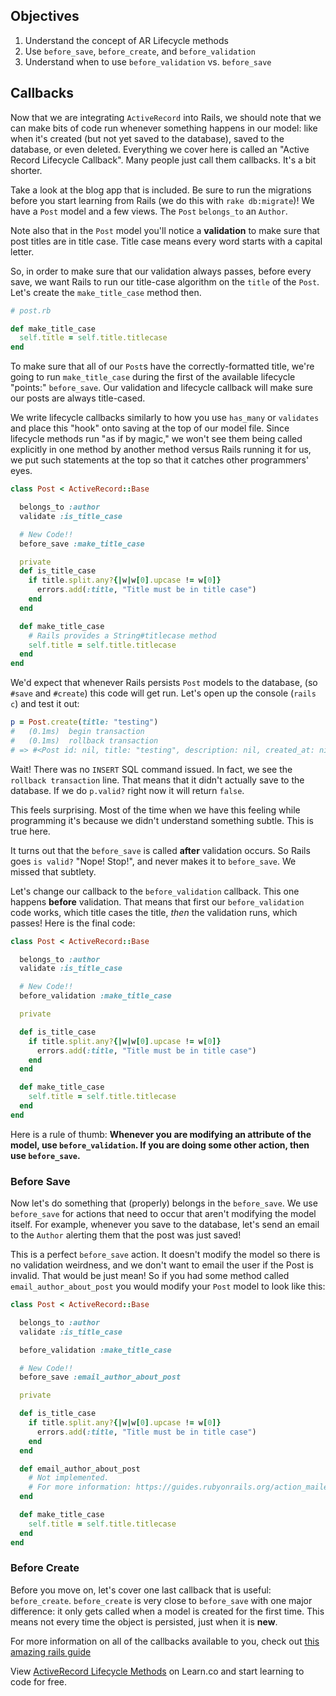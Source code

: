 ## Objectives

1. Understand the concept of AR Lifecycle methods
2. Use `before_save`, `before_create`, and `before_validation`
3. Understand when to use `before_validation` vs. `before_save`

## Callbacks

Now that we are integrating `ActiveRecord` into Rails, we should note that
we can make bits of code run whenever something happens in our model: like when
it's created (but not yet saved to the database), saved to the database, or
even deleted.  Everything we cover here is called an "Active Record Lifecycle
Callback". Many people just call them callbacks. It's a bit shorter.

Take a look at the blog app that is included. Be sure to run the migrations
before you start learning from Rails (we do this with `rake db:migrate`)! We
have a `Post` model and a few views.  The `Post` `belongs_to` an `Author`.

Note also that in the `Post` model you'll notice a **validation** to make sure
that post titles are in title case. Title case means every word starts with a
capital letter.

So, in order to make sure that our validation always passes, before every save,
we want Rails to run our title-case algorithm on the `title` of the `Post`.
Let's create the `make_title_case` method then.

```ruby
# post.rb

def make_title_case
  self.title = self.title.titlecase
end
```

To make sure that all of our `Post`s have the correctly-formatted title, we're
going to run `make_title_case` during the first of the available lifecycle
"points:" `before_save`.  Our validation and lifecycle callback will make sure
our posts are always title-cased.

We write lifecycle callbacks similarly to how you use `has_many` or `validates`
and place this "hook" onto saving at the top of our model file. Since lifecycle
methods run "as if by magic," we won't see them being called explicitly in one
method by another method versus Rails running it for us, we put such statements
at the top so that it catches other programmers' eyes.

```ruby
class Post < ActiveRecord::Base

  belongs_to :author
  validate :is_title_case

  # New Code!!
  before_save :make_title_case

  private
  def is_title_case
    if title.split.any?{|w|w[0].upcase != w[0]}
      errors.add(:title, "Title must be in title case")
    end
  end

  def make_title_case
    # Rails provides a String#titlecase method
    self.title = self.title.titlecase
  end
end
```

We'd expect that whenever Rails persists `Post` models to the database, (so
`#save` and `#create`) this code will get run. Let's open up the console
(`rails c`) and test it out:

```ruby
p = Post.create(title: "testing")
#   (0.1ms)  begin transaction
#   (0.1ms)  rollback transaction
# => #<Post id: nil, title: "testing", description: nil, created_at: nil, updated_at: nil, post_status: nil, author_id: nil>
```

Wait! There was no `INSERT` SQL command issued. In fact, we see the `rollback
transaction` line. That means that it didn't actually save to the database. If
we do `p.valid?` right now it will return `false`.

This feels surprising. Most of the time when we have this feeling while
programming it's because we didn't understand something subtle. This is true
here.

It turns out that the `before_save` is called **after** validation occurs. So
Rails goes `is valid?` "Nope! Stop!", and never makes it to `before_save`. We
missed that subtlety.

Let's change our callback to the `before_validation` callback. This one happens
**before** validation. That means that first our `before_validation` code
works, which title cases the title, *then* the validation runs, which passes!
Here is the final code:

```ruby
class Post < ActiveRecord::Base

  belongs_to :author
  validate :is_title_case

  # New Code!!
  before_validation :make_title_case

  private

  def is_title_case
    if title.split.any?{|w|w[0].upcase != w[0]}
      errors.add(:title, "Title must be in title case")
    end
  end

  def make_title_case
    self.title = self.title.titlecase
  end
end
```

Here is a rule of thumb: **Whenever you are modifying an attribute of the
model, use `before_validation`. If you are doing some other action, then use
`before_save`.**

### Before Save

Now let's do something that (properly) belongs in the `before_save`. We use
`before_save` for actions that need to occur that aren't modifying the model
itself. For example, whenever you save to the database, let's send an email to
the `Author` alerting them that the post was just saved!

This is a perfect `before_save` action. It doesn't modify the model so there is
no validation weirdness, and we don't want to email the user if the Post is
invalid. That would be just mean! So if you had some method called
`email_author_about_post` you would modify your `Post` model to look like this:


```ruby
class Post < ActiveRecord::Base

  belongs_to :author
  validate :is_title_case

  before_validation :make_title_case

  # New Code!!
  before_save :email_author_about_post

  private

  def is_title_case
    if title.split.any?{|w|w[0].upcase != w[0]}
      errors.add(:title, "Title must be in title case")
    end
  end

  def email_author_about_post
    # Not implemented.
    # For more information: https://guides.rubyonrails.org/action_mailer_basics.html
  end

  def make_title_case
    self.title = self.title.titlecase
  end
end
```

### Before Create

Before you move on, let's cover one last callback that is useful:
`before_create`. `before_create` is very close to `before_save` with one major
difference: it only gets called when a model is created for the first time.
This means not every time the object is persisted, just when it is **new**.

For more information on all of the callbacks available to you, check out [this
amazing rails guide][callbacks]


<p class='util--hide'>View <a href='https://learn.co/lessons/activerecord-lifecycle-reading'>ActiveRecord Lifecycle Methods</a> on Learn.co and start learning to code for free.</p>

[callbacks]: http://guides.rubyonrails.org/active_record_callbacks.html
